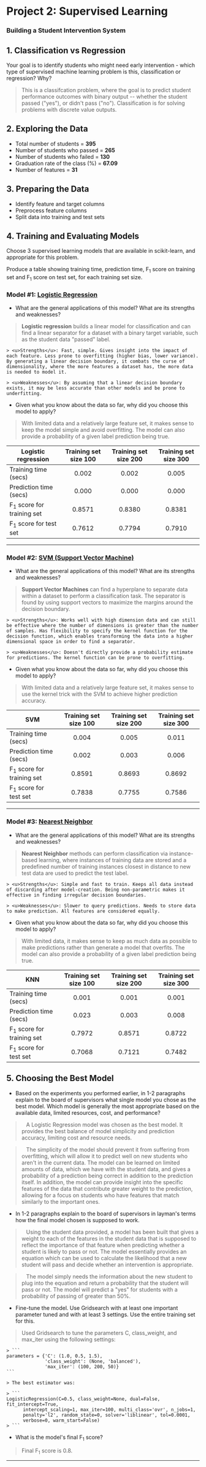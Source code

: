 
# Project 2: Supervised Learning
### Building a Student Intervention System

## 1. Classification vs Regression

Your goal is to identify students who might need early intervention - which type of supervised machine learning problem is this, classification or regression? Why?

> This is a classifcation problem, where the goal is to predict student performance outcomes with binary output -- whether the student passed ("yes"), or didn't pass ("no"). Classification is for solving problems with discrete value outputs.

## 2. Exploring the Data



- Total number of students = **395**
- Number of students who passed = **265**
- Number of students who failed = **130**
- Graduation rate of the class (%) = **67.09**
- Number of features = **31**


## 3. Preparing the Data

- Identify feature and target columns
- Preprocess feature columns
- Split data into training and test sets

## 4. Training and Evaluating Models
Choose 3 supervised learning models that are available in scikit-learn, and appropriate for this problem.

Produce a table showing training time, prediction time, F<sub>1</sub> score on training set and F<sub>1</sub> score on test set, for each training set size.


### Model #1: [Logistic Regression](http://scikit-learn.org/stable/modules/generated/sklearn.linear_model.LogisticRegression.html)

- What are the general applications of this model? What are its strengths and weaknesses?
> **Logistic regression** builds a linear model for classification and can find a linear separator for a dataset with a binary target variable, such as the student data "passed" label.

    > <u>Strengths</u>: Fast, simple. Gives insight into the impact of each feature. Less prone to overfitting (higher bias, lower variance). By generating a linear decision boundary, it combats the curse of dimensionality, where the more features a dataset has, the more data is needed to model it.
    
    > <u>Weaknesses</u>: By assuming that a linear decision boundary exists, it may be less accurate than other models and be prone to underfitting.

- Given what you know about the data so far, why did you choose this model to apply?
> With limited data and a relatively large feature set, it makes sense to keep the model simple and avoid overfitting. The model can also provide a probability of a given label prediction being true.


| Logistic regression       | Training set size 100|Training set size 200|Training set size 300|
| --------------------------|:-----:|:-----:|:-----:|
| Training time (secs)      |0.002  |0.002  |0.005  |
| Prediction time (secs)    |0.000  |0.000  |0.000  |
| F<sub>1</sub> score for training set |0.8571 |0.8380 |0.8381 |
| F<sub>1</sub> score for test set     |0.7612 |0.7794 |0.7910 |

---

### Model #2: [SVM (Support Vector Machine)](http://scikit-learn.org/stable/modules/generated/sklearn.svm.SVC.html)

- What are the general applications of this model? What are its strengths and weaknesses?
> **Support Vector Machines** can find a hyperplane to separate data within a dataset to perform a classification task. The separator is found by using support vectors to maximize the margins around the decision boundary.

    > <u>Strengths</u>: Works well with high dimension data and can still be effective where the number of dimensions is greater than the number of samples. Has flexibility to specify the kernel function for the decision function, which enables transforming the data into a higher dimensional space in order to find a separator.
    
    > <u>Weaknesses</u>: Doesn't directly provide a probability estimate for predictions. The kernel function can be prone to overfitting.

- Given what you know about the data so far, why did you choose this model to apply?
> With limited data and a relatively large feature set, it makes sense to use the kernel trick with the SVM to achieve higher prediction accuracy.


| SVM                       | Training set size 100|Training set size 200|Training set size 300|
| --------------------------|:-----:|:-----:|:-----:|
| Training time (secs)      |0.004  |0.005  |0.011  |
| Prediction time (secs)    |0.002  |0.003  |0.006  |
| F<sub>1</sub> score for training set |0.8591 |0.8693 |0.8692 |
| F<sub>1</sub> score for test set     |0.7838 |0.7755 |0.7586 |

---

### Model #3: [Nearest Neighbor](http://scikit-learn.org/stable/modules/generated/sklearn.neighbors.KNeighborsClassifier.html)

- What are the general applications of this model? What are its strengths and weaknesses?
> **Nearest Neighbor** methods can perform classification via instance-based learning, where instances of training data are stored and a predefined number of training instances closest in distance to new test data are used to predict the test label.

    > <u>Strengths</u>: Simple and fast to train. Keeps all data instead of discarding after model-creation. Being non-parametric makes it effective in finding irregular decision boundaries.

    > <u>Weaknesses</u>: Slower to query predictions. Needs to store data to make prediction. All features are considered equally.

- Given what you know about the data so far, why did you choose this model to apply?
> With limited data, it makes sense to keep as much data as possible to make predictions rather than generate a model that overfits. The model can also provide a probability of a given label prediction being true.



| KNN                       | Training set size 100|Training set size 200|Training set size 300|
| --------------------------|:-----:|:-----:|:-----:|
| Training time (secs)      |0.001  |0.001  |0.001  |
| Prediction time (secs)    |0.023  |0.003  |0.008  |
| F<sub>1</sub> score for training set |0.7972 |0.8571 |0.8722 |
| F<sub>1</sub> score for test set     |0.7068 |0.7121 |0.7482 |

## 5. Choosing the Best Model

- Based on the experiments you performed earlier, in 1-2 paragraphs explain to the board of supervisors what single model you chose as the best model. Which model is generally the most appropriate based on the available data, limited resources, cost, and performance?

> &nbsp;&nbsp; A Logistic Regression model was chosen as the best model. It provides the best balance of model simplicity and prediction accuracy, limiting cost and resource needs.

> &nbsp;&nbsp; The simplicity of the model should prevent it from suffering from overfitting, which will allow it to predict well on new students who aren't in the current data. The model can be learned on limited amounts of data, which we have with the student data, and gives a probability of a prediction being correct in addition to the prediction itself. In addition, the model can provide insight into the specific features of the data that contribute greater weight to the prediction, allowing for a focus on students who have features that match similarly to the important ones.

- In 1-2 paragraphs explain to the board of supervisors in layman's terms how the final model chosen is supposed to work.

> &nbsp;&nbsp; Using the student data provided, a model has been built that gives a weight to each of the features in the student data that is supposed to reflect the importance of that feature when predicting whether a student is likely to pass or not. The model essentially provides an equation which can be used to calculate the likelihood that a new student will pass and decide whether an intervention is appropriate. 

> &nbsp;&nbsp; The model simply needs the information about the new student to plug into the equation and return a probability that the student will pass or not. The model will predict a "yes" for students with a probability of passing of greater than 50%.

- Fine-tune the model. Use Gridsearch with at least one important parameter tuned and with at least 3 settings. Use the entire training set for this.

> Used Gridsearch to tune the parameters C, class_weight, and max_iter using the following settings:

    > ```
    parameters = {'C': (1.0, 0.5, 1.5),
                  'class_weight': (None, 'balanced'),
                  'max_iter': (100, 200, 50)}
    ```
    
    > The best estimator was:
 
    > ```
    LogisticRegression(C=0.5, class_weight=None, dual=False, fit_intercept=True,
          intercept_scaling=1, max_iter=100, multi_class='ovr', n_jobs=1,
          penalty='l2', random_state=0, solver='liblinear', tol=0.0001,
          verbose=0, warm_start=False) 
    > ```

- What is the model's final F<sub>1</sub> score?
> Final F<sub>1</sub> score is 0.8.

---
